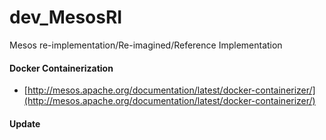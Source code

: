 # dev_MesosRI
Mesos re-implementation/Re-imagined/Reference Implementation

#### Docker Containerization
- [http://mesos.apache.org/documentation/latest/docker-containerizer/](http://mesos.apache.org/documentation/latest/docker-containerizer/) <br/>
 
#### Update
